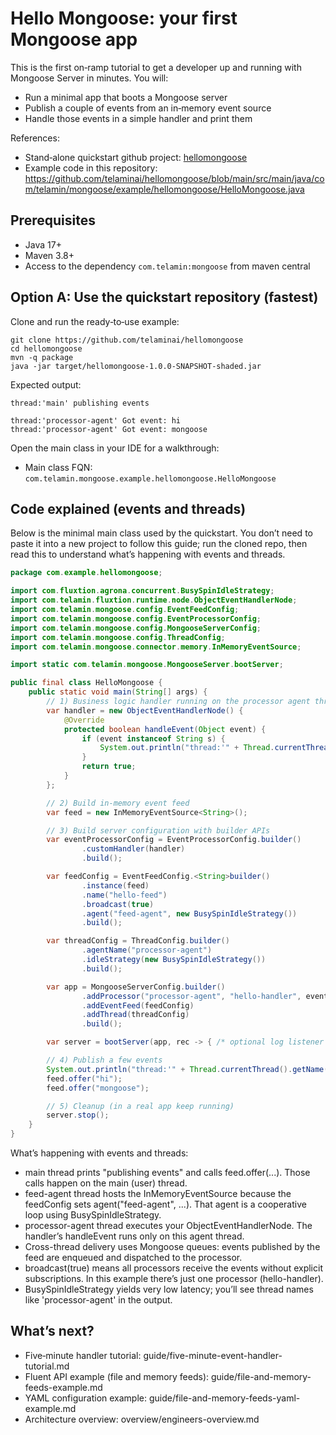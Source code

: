# Hello Mongoose: your first Mongoose app

This is the first on‑ramp tutorial to get a developer up and running with Mongoose Server in minutes. You will:

- Run a minimal app that boots a Mongoose server
- Publish a couple of events from an in‑memory event source
- Handle those events in a simple handler and print them

References:

- Stand‑alone quickstart github project: [hellomongoose](https://github.com/telaminai/hellomongoose)  
- Example code in this repository: https://github.com/telaminai/hellomongoose/blob/main/src/main/java/com/telamin/mongoose/example/hellomongoose/HelloMongoose.java

## Prerequisites

- Java 17+
- Maven 3.8+
- Access to the dependency `com.telamin:mongoose` from maven central

## Option A: Use the quickstart repository (fastest)

Clone and run the ready‑to‑use example:

```
git clone https://github.com/telaminai/hellomongoose
cd hellomongoose
mvn -q package
java -jar target/hellomongoose-1.0.0-SNAPSHOT-shaded.jar
```

Expected output:

```
thread:'main' publishing events

thread:'processor-agent' Got event: hi
thread:'processor-agent' Got event: mongoose
```

Open the main class in your IDE for a walkthrough:

- Main class FQN: `com.telamin.mongoose.example.hellomongoose.HelloMongoose`

## Code explained (events and threads)

Below is the minimal main class used by the quickstart. You don’t need to paste it into a new project to follow this guide; run the cloned repo, then read this to understand what’s happening with events and threads.

```java
package com.example.hellomongoose;

import com.fluxtion.agrona.concurrent.BusySpinIdleStrategy;
import com.telamin.fluxtion.runtime.node.ObjectEventHandlerNode;
import com.telamin.mongoose.config.EventFeedConfig;
import com.telamin.mongoose.config.EventProcessorConfig;
import com.telamin.mongoose.config.MongooseServerConfig;
import com.telamin.mongoose.config.ThreadConfig;
import com.telamin.mongoose.connector.memory.InMemoryEventSource;

import static com.telamin.mongoose.MongooseServer.bootServer;

public final class HelloMongoose {
    public static void main(String[] args) {
        // 1) Business logic handler running on the processor agent thread
        var handler = new ObjectEventHandlerNode() {
            @Override
            protected boolean handleEvent(Object event) {
                if (event instanceof String s) {
                    System.out.println("thread:'" + Thread.currentThread().getName() + "' Got event: " + s);
                }
                return true;
            }
        };

        // 2) Build in‑memory event feed
        var feed = new InMemoryEventSource<String>();

        // 3) Build server configuration with builder APIs
        var eventProcessorConfig = EventProcessorConfig.builder()
                .customHandler(handler)
                .build();

        var feedConfig = EventFeedConfig.<String>builder()
                .instance(feed)
                .name("hello-feed")
                .broadcast(true)
                .agent("feed-agent", new BusySpinIdleStrategy())
                .build();

        var threadConfig = ThreadConfig.builder()
                .agentName("processor-agent")
                .idleStrategy(new BusySpinIdleStrategy())
                .build();

        var app = MongooseServerConfig.builder()
                .addProcessor("processor-agent", "hello-handler", eventProcessorConfig)
                .addEventFeed(feedConfig)
                .addThread(threadConfig)
                .build();

        var server = bootServer(app, rec -> { /* optional log listener */ });

        // 4) Publish a few events
        System.out.println("thread:'" + Thread.currentThread().getName() + "' publishing events\n");
        feed.offer("hi");
        feed.offer("mongoose");

        // 5) Cleanup (in a real app keep running)
        server.stop();
    }
}
```

What’s happening with events and threads:
- main thread prints "publishing events" and calls feed.offer(...). Those calls happen on the main (user) thread.
- feed-agent thread hosts the InMemoryEventSource because the feedConfig sets agent("feed-agent", ...). That agent is a cooperative loop using BusySpinIdleStrategy.
- processor-agent thread executes your ObjectEventHandlerNode. The handler’s handleEvent runs only on this agent thread.
- Cross-thread delivery uses Mongoose queues: events published by the feed are enqueued and dispatched to the processor.
- broadcast(true) means all processors receive the events without explicit subscriptions. In this example there’s just one processor (hello-handler).
- BusySpinIdleStrategy yields very low latency; you’ll see thread names like 'processor-agent' in the output.



## What’s next?

- Five‑minute handler tutorial: guide/five-minute-event-handler-tutorial.md
- Fluent API example (file and memory feeds): guide/file-and-memory-feeds-example.md
- YAML configuration example: guide/file-and-memory-feeds-yaml-example.md
- Architecture overview: overview/engineers-overview.md

